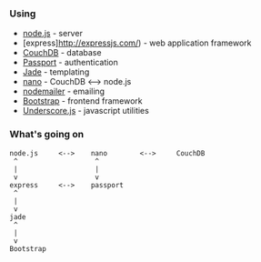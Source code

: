 ### Using

- [node.js](http://nodejs.org) - server
- [express]http://expressjs.com/) - web application framework
- [CouchDB](http://couchdb.apache.org) - database
- [Passport](http://passportjs.org) - authentication
- [Jade](http://jade-lang.com) - templating
- [nano](https://github.com/dscape/nano) - CouchDB <--> node.js
- [nodemailer](https://github.com/andris9/Nodemailer) - emailing
- [Bootstrap](http://getbootstrap.com) - frontend framework
- [Underscore.js](http://underscorejs.org) - javascript utilities


### What's going on

    node.js     <-->    nano        <-->     CouchDB
     ^                   ^
     |                   |
     v                   v
    express     <-->    passport
     ^
     |
     v
    jade
     ^
     |
     v
    Bootstrap
